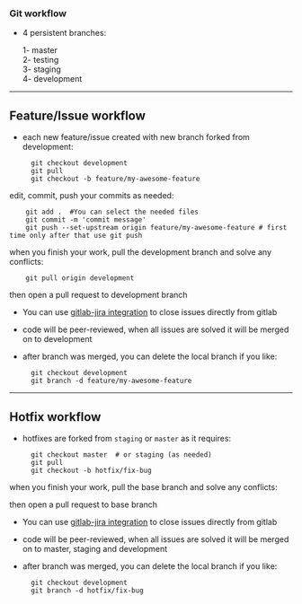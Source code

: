 ### Git workflow

* 4 persistent branches:

     1- master  
     2- testing  
     3- staging  
     4- development

_____

## Feature/Issue workflow
* each new feature/issue created with new branch forked from development:

        git checkout development
        git pull
        git checkout -b feature/my-awesome-feature
edit, commit, push your commits as needed:

        git add .  #You can select the needed files
        git commit -m 'commit message'
        git push --set-upstream origin feature/my-awesome-feature # first time only after that use git push
when you finish your work, pull the development branch and solve any conflicts:

        git pull origin development
then open a pull request to development branch

* You can use [gitlab-jira integration](https://docs.gitlab.com/ee/user/project/integrations/jira.html#closing-jira-issues) to close issues directly from gitlab

* code will be peer-reviewed, when all issues are solved it will be merged on to development     

* after branch was merged, you can delete the local branch if you like:    

        git checkout development  
        git branch -d feature/my-awesome-feature

_____

## Hotfix workflow
* hotfixes are forked from `staging` or `master` as it requires:  

        git checkout master  # or staging (as needed)
        git pull  
        git checkout -b hotfix/fix-bug   

when you finish your work, pull the base branch and solve any conflicts:

then open a pull request to base branch

* You can use [gitlab-jira integration](https://docs.gitlab.com/ee/user/project/integrations/jira.html#closing-jira-issues) to close issues directly from gitlab

* code will be peer-reviewed, when all issues are solved it will be merged on to master, staging and development  
* after branch was merged, you can delete the local branch if you like:    

        git checkout development  
        git branch -d hotfix/fix-bug  

